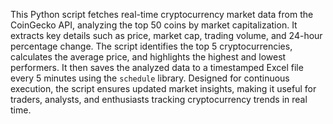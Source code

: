 This Python script fetches real-time cryptocurrency market data from the CoinGecko API, analyzing the top 50 coins by market capitalization. It extracts key details such as price, market cap, trading volume, and 24-hour percentage change. The script identifies the top 5 cryptocurrencies, calculates the average price, and highlights the highest and lowest performers. It then saves the analyzed data to a timestamped Excel file every 5 minutes using the `schedule` library. Designed for continuous execution, the script ensures updated market insights, making it useful for traders, analysts, and enthusiasts tracking cryptocurrency trends in real time.
